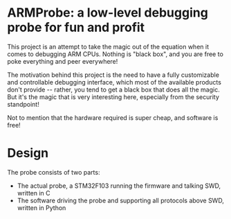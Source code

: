 # ARMProbe: a low-level debugging probe for fun and profit

This project is an attempt to take the magic out of the equation
when it comes to debugging ARM CPUs. Nothing is "black box", and
you are free to poke everything and peer everywhere!

The motivation behind this project is the need to have a fully 
customizable and controllable debugging interface, which most of
the available products don't provide -- rather, you tend to get a
black box that does all the magic. But it's the magic that is
very interesting here, especially from the security standpoint!

Not to mention that the hardware required is super cheap, and software
is free!

# Design

The probe consists of two parts:

* The actual probe, a STM32F103 running the firmware and talking SWD, written in C
* The software driving the probe and supporting all protocols above SWD, written in Python

